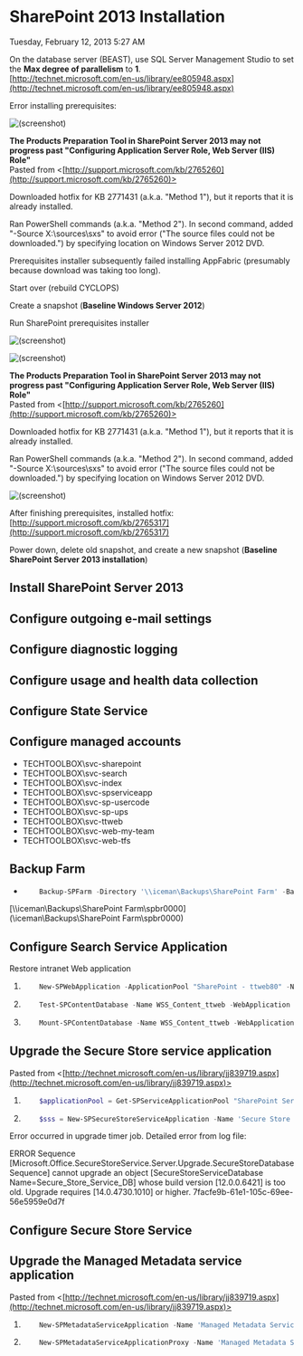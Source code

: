﻿# SharePoint 2013 Installation

Tuesday, February 12, 2013
5:27 AM

On the database server (BEAST), use SQL Server Management Studio to set the **Max degree of parallelism** to **1**.\
[http://technet.microsoft.com/en-us/library/ee805948.aspx](http://technet.microsoft.com/en-us/library/ee805948.aspx)

Error installing prerequisites:

![(screenshot)](https://assets.technologytoolbox.com/screenshots/6D/202844998C8769428243C74313AF666DDF78066D.png)

**The Products Preparation Tool in SharePoint Server 2013 may not progress past "Configuring Application Server Role, Web Server (IIS) Role"**\
Pasted from <[http://support.microsoft.com/kb/2765260](http://support.microsoft.com/kb/2765260)>

Downloaded hotfix for KB 2771431 (a.k.a. "Method 1"), but it reports that it is already installed.

Ran PowerShell commands (a.k.a. "Method 2"). In second command, added "-Source X:\\sources\\sxs" to avoid error ("The source files could not be downloaded.") by specifying location on Windows Server 2012 DVD.

Prerequisites installer subsequently failed installing AppFabric (presumably because download was taking too long).

Start over (rebuild CYCLOPS)

Create a snapshot (**Baseline Windows Server 2012**)

Run SharePoint prerequisites installer

![(screenshot)](https://assets.technologytoolbox.com/screenshots/1C/AA516D612A204F26C2DB6BD760A611367A0FF41C.png)

![(screenshot)](https://assets.technologytoolbox.com/screenshots/E5/92B21F4340418DE4DBBE08EA6503B651E9A046E5.png)

**The Products Preparation Tool in SharePoint Server 2013 may not progress past "Configuring Application Server Role, Web Server (IIS) Role"**\
Pasted from <[http://support.microsoft.com/kb/2765260](http://support.microsoft.com/kb/2765260)>

Downloaded hotfix for KB 2771431 (a.k.a. "Method 1"), but it reports that it is already installed.

Ran PowerShell commands (a.k.a. "Method 2"). In second command, added "-Source X:\\sources\\sxs" to avoid error ("The source files could not be downloaded.") by specifying location on Windows Server 2012 DVD.

![(screenshot)](https://assets.technologytoolbox.com/screenshots/65/75F1C522F9F3D003ED105E7576310B9A31550A65.png)

After finishing prerequisites, installed hotfix:\
[http://support.microsoft.com/kb/2765317](http://support.microsoft.com/kb/2765317)

Power down, delete old snapshot, and create a new snapshot (**Baseline SharePoint Server 2013 installation**)

## Install SharePoint Server 2013

## Configure outgoing e-mail settings

## Configure diagnostic logging

## Configure usage and health data collection

## Configure State Service

## Configure managed accounts

- TECHTOOLBOX\\svc-sharepoint
- TECHTOOLBOX\\svc-search
- TECHTOOLBOX\\svc-index
- TECHTOOLBOX\\svc-spserviceapp
- TECHTOOLBOX\\svc-sp-usercode
- TECHTOOLBOX\\svc-sp-ups
- TECHTOOLBOX\\svc-ttweb
- TECHTOOLBOX\\svc-web-my-team
- TECHTOOLBOX\\svc-web-tfs

## Backup Farm

- ```PowerShell
      Backup-SPFarm -Directory '\\iceman\Backups\SharePoint Farm' -BackupMethod Full
  ```

[\\\\iceman\\Backups\\SharePoint Farm\\spbr0000](\\iceman\Backups\SharePoint Farm\spbr0000)

## Configure Search Service Application

Restore intranet Web application

1. ```PowerShell
       New-SPWebApplication -ApplicationPool "SharePoint - ttweb80" -Name "SharePoint - ttweb80" -ApplicationPoolAccount "TECHTOOLBOX\svc-ttweb" -AuthenticationMethod "NTLM" -HostHeader "ttweb" -Port 80 -Url "http://ttweb/"
   ```
2. ```PowerShell
       Test-SPContentDatabase -Name WSS_Content_ttweb -WebApplication http://ttweb
   ```
3. ```PowerShell
       Mount-SPContentDatabase -Name WSS_Content_ttweb -WebApplication http://ttweb
   ```

## Upgrade the Secure Store service application

Pasted from <[http://technet.microsoft.com/en-us/library/jj839719.aspx](http://technet.microsoft.com/en-us/library/jj839719.aspx)>

1. ```PowerShell
       $applicationPool = Get-SPServiceApplicationPool "SharePoint Service Applications"
   ```
2. ```PowerShell
       $sss = New-SPSecureStoreServiceApplication -Name 'Secure Store Service' -ApplicationPool $applicationPool -DatabaseName 'Secure_Store_Service_DB' -AuditingEnabled
   ```

Error occurred in upgrade timer job. Detailed error from log file:

ERROR	Sequence [Microsoft.Office.SecureStoreService.Server.Upgrade.SecureStoreDatabaseSequence] cannot upgrade an object [SecureStoreServiceDatabase Name=Secure_Store_Service_DB] whose build version [12.0.0.6421] is too old. Upgrade requires [14.0.4730.1010] or higher.	7facfe9b-61e1-105c-69ee-56e5959e0d7f

## Configure Secure Store Service

## Upgrade the Managed Metadata service application

Pasted from <[http://technet.microsoft.com/en-us/library/jj839719.aspx](http://technet.microsoft.com/en-us/library/jj839719.aspx)>

1. ```PowerShell
       New-SPMetadataServiceApplication -Name 'Managed Metadata Service' -ApplicationPool $applicationPool -DatabaseName 'ManagedMetadataService'
   ```
2. ```PowerShell
       New-SPMetadataServiceApplicationProxy -Name 'Managed Metadata Service' -ServiceApplication $mms-DefaultProxyGroup
   ```

